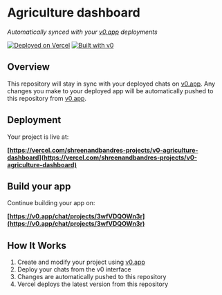 # Agriculture dashboard

*Automatically synced with your [v0.app](https://v0.app) deployments*

[![Deployed on Vercel](https://img.shields.io/badge/Deployed%20on-Vercel-black?style=for-the-badge&logo=vercel)](https://vercel.com/shreenandbandres-projects/v0-agriculture-dashboard)
[![Built with v0](https://img.shields.io/badge/Built%20with-v0.app-black?style=for-the-badge)](https://v0.app/chat/projects/3wfVDQOWn3r)

## Overview

This repository will stay in sync with your deployed chats on [v0.app](https://v0.app).
Any changes you make to your deployed app will be automatically pushed to this repository from [v0.app](https://v0.app).

## Deployment

Your project is live at:

**[https://vercel.com/shreenandbandres-projects/v0-agriculture-dashboard](https://vercel.com/shreenandbandres-projects/v0-agriculture-dashboard)**

## Build your app

Continue building your app on:

**[https://v0.app/chat/projects/3wfVDQOWn3r](https://v0.app/chat/projects/3wfVDQOWn3r)**

## How It Works

1. Create and modify your project using [v0.app](https://v0.app)
2. Deploy your chats from the v0 interface
3. Changes are automatically pushed to this repository
4. Vercel deploys the latest version from this repository